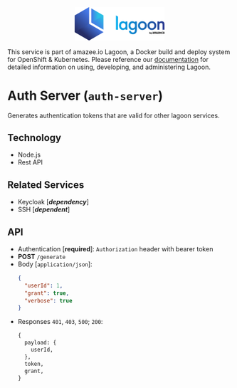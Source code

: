 <p align="center"><img
src="https://raw.githubusercontent.com/amazeeio/lagoon/main/docs/images/lagoon-logo.png"
alt="The Lagoon logo is a blue hexagon split in two pieces with an L-shaped cut"
width="40%"></p>

This service is part of amazee.io Lagoon, a Docker build and deploy system for
OpenShift & Kubernetes. Please reference our [documentation] for detailed
information on using, developing, and administering Lagoon.

# Auth Server (`auth-server`)

Generates authentication tokens that are valid for other lagoon services.

## Technology

* Node.js
* Rest API

## Related Services

* Keycloak [***dependency***]
* SSH [***dependent***]

## API

* Authentication [**required**]: `Authorization` header with bearer token
* **POST** `/generate`
* Body [`application/json`]:
    ```json
    {
      "userId": 1,
      "grant": true,
      "verbose": true
    }
    ```
* Responses `401`, `403`, `500`; `200`:
    ```
    {
      payload: {
        userId,
      },
      token,
      grant,
    }
    ```

[documentation]: https://docs.lagoon.sh/
